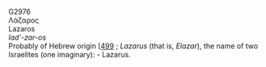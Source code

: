 <body>
  <p>G2976<br>  Λάζαρος  <br> Lazaros  <br><i>lad‘-zar-os </i><br>Probably of Hebrew origin [<a href="h0499.htm">499</a> ; <i>Lazarus</i> (that is, <i>Elazar</i>), the name of two Israelites (one imaginary): - Lazarus.<br></p>
 </body>